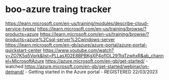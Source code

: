 # boo-azure traing tracker

https://learn.microsoft.com/en-us/training/modules/describe-cloud-service-types/
https://learn.microsoft.com/en-us/training/browse/?products=azure
https://learn.microsoft.com/en-us/training/browse/?products=azure%2Csql-server%2Cwindows-server
https://learn.microsoft.com/en-gb/azure/azure-portal/azure-portal-quickstart-center
https://www.youtube.com/watch?v=ZO7K5q5Vqrk&list=PLLasX02E8BPBKgXP4oflOL29TtqTzwhxR&ab_channel=MicrosoftAzure
https://azure.microsoft.com/en-gb/get-started/ - watched
https://azure.microsoft.com/en-gb/get-started/webinar/on-demand/  - Getting started in the Azure portal - REGISTERED 22/03/2023